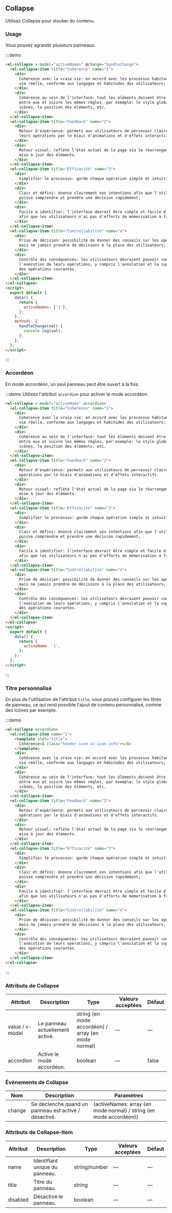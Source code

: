 ## Collapse

Utilisez Collapse pour stocker du contenu.

### Usage

Vous pouvez agrandir plusieurs panneaux.

:::demo

```html
<el-collapse v-model="activeNames" @change="handleChange">
  <el-collapse-item title="Cohérence" name="1">
    <div>
      Cohérence avec la vraie vie: en accord avec les processus habituels de la
      vie réelle, conforme aux langages et habitudes des utilisateurs;
    </div>
    <div>
      Cohérence au sein de l'interface: tout les éléments doivent être cohérents
      entre eux et suivre les mêmes règles, par exemple: le style global, les
      icônes, la position des éléments, etc.
    </div>
  </el-collapse-item>
  <el-collapse-item title="Feedback" name="2">
    <div>
      Retour d'expérience: permets aux utilisateurs de percevoir clairement
      leurs opérations par le biais d'animations et d'effets interactifs.
    </div>
    <div>
      Retour visuel: reflète l'état actuel de la page via le réarrangement ou la
      mise à jour des éléments.
    </div>
  </el-collapse-item>
  <el-collapse-item title="Efficacité" name="3">
    <div>
      Simplifier le processus: garde chaque opération simple et intuitive.;
    </div>
    <div>
      Clair et défini: énonce clairement ses intentions afin que l'utilisateur
      puisse comprendre et prendre une décision rapidement;
    </div>
    <div>
      Facile à identifier: l'interface devrait être simple et facile d'accès,
      afin que les utilisateurs n'ai pas d'efforts de mémorisation à faire.
    </div>
  </el-collapse-item>
  <el-collapse-item title="Controllabilité" name="4">
    <div>
      Prise de décision: possibilité de donner des conseils sur les opérations,
      mais ne jamais prendre de décisions à la place des utilisateurs;
    </div>
    <div>
      Contrôle des conséquences: les utilisateurs devraient pouvoir contrôler
      l'exécution de leurs opérations, y compris l'annulation et la suppression
      des opérations courantes.
    </div>
  </el-collapse-item>
</el-collapse>
<script>
  export default {
    data() {
      return {
        activeNames: ['1'],
      };
    },
    methods: {
      handleChange(val) {
        console.log(val);
      },
    },
  };
</script>
```

:::

### Accordéon

En mode accordéon, un seul panneau peut être ouvert à la fois.

:::demo Utilisez l'attribut `accordion` pour activer le mode accordéon.

```html
<el-collapse v-model="activeName" accordion>
  <el-collapse-item title="Cohérence" name="1">
    <div>
      Cohérence avec la vraie vie: en accord avec les processus habituels de la
      vie réelle, conforme aux langages et habitudes des utilisateurs;
    </div>
    <div>
      Cohérence au sein de l'interface: tout les éléments doivent être cohérents
      entre eux et suivre les mêmes règles, par exemple: le style global, les
      icônes, la position des éléments, etc.
    </div>
  </el-collapse-item>
  <el-collapse-item title="Feedback" name="2">
    <div>
      Retour d'expèrience: permets aux utilisateurs de percevoir clairement leur
      opérations par le biais d'animations et d'effets interactifs.
    </div>
    <div>
      Retour visuel: reflète l'état actuel de la page via le réarrangement ou la
      mise à jour des éléments.
    </div>
  </el-collapse-item>
  <el-collapse-item title="Efficacité" name="3">
    <div>
      Simplifier le processus: garde chaque opération simple et intuitive.;
    </div>
    <div>
      Clair et défini: énonce clairement ses intentions afin que l'utilisateur
      puisse comprendre et prendre une décision rapidement;
    </div>
    <div>
      Facile à identifier: l'interface devrait être simple et facile d'accès,
      afin que les utilisateurs n'ai pas d'efforts de mémorisation à faire.
    </div>
  </el-collapse-item>
  <el-collapse-item title="Controllabilité" name="4">
    <div>
      Prise de décision: possibilité de donner des conseils sur les opérations,
      mais ne jamais prendre de décisions à la place des utilisateurs;
    </div>
    <div>
      Contrôle des conséquences: les utilisateurs devraient pouvoir contrôler
      l'exécution de leurs opérations, y compris l'annulation et la suppression
      des opérations courantes.
    </div>
  </el-collapse-item>
</el-collapse>
<script>
  export default {
    data() {
      return {
        activeName: '1',
      };
    },
  };
</script>
```

:::

### Titre personnalisé

En plus de l'utilisation de l'attribut `title`, vous pouvez configurer les titres de panneau, ce qui rend possible l'ajout de contenu personnalisé, comme des icônes par exemple.

:::demo

```html
<el-collapse accordion>
  <el-collapse-item name="1">
    <template slot="title">
      Cohérence<i class="header-icon ac-icon-info"></i>
    </template>
    <div>
      Cohérence avec la vraie vie: en accord avec les processus habituels de la
      vie réelle, conforme aux langages et habitudes des utilisateurs;
    </div>
    <div>
      Cohérence au sein de l'interface: tout les éléments doivent être cohérents
      entre eux et suivre les mêmes règles, par exemple: le style global, les
      icônes, la position des éléments, etc.
    </div>
  </el-collapse-item>
  <el-collapse-item title="Feedback" name="2">
    <div>
      Retour d'expèrience: permets aux utilisateurs de percevoir clairement leur
      opérations par le biais d'animations et d'effets interactifs.
    </div>
    <div>
      Retour visuel: reflète l'état actuel de la page via le réarrangement ou la
      mise à jour des éléments.
    </div>
  </el-collapse-item>
  <el-collapse-item title="Efficacité" name="3">
    <div>
      Simplifier le processus: garde chaque opération simple et intuitive.;
    </div>
    <div>
      Clair et défini: énonce clairement ses intentions afin que l'utilisateur
      puisse comprendre et prendre une décision rapidement;
    </div>
    <div>
      Facile à identifier: l'interface devrait être simple et facile d'accès,
      afin que les utilisateurs n'ai pas d'efforts de mémorisation à faire.
    </div>
  </el-collapse-item>
  <el-collapse-item title="Controllabilité" name="4">
    <div>
      Prise de décision: possibilité de donner des conseils sur les opérations,
      mais ne jamais prendre de décisions à la place des utilisateurs;
    </div>
    <div>
      Contrôle des conséquences: les utilisateurs devraient pouvoir contrôler
      l'exécution de leurs opérations, y compris l'annulation et la suppression
      des opérations courantes.
    </div>
  </el-collapse-item>
</el-collapse>
```

:::

### Attributs de Collapse

| Attribut        | Description                     | Type                                                | Valeurs acceptées | Défaut |
| --------------- | ------------------------------- | --------------------------------------------------- | ----------------- | ------ |
| value / v-model | Le panneau actuellement activé. | string (en mode accordéon) / array (en mode normal) | —                 | —      |
| accordion       | Active le mode accordéon.       | boolean                                             | —                 | false  |

### Évènements de Collapse

| Nom    | Description                                           | Paramètres                                                         |
| ------ | ----------------------------------------------------- | ------------------------------------------------------------------ |
| change | Se déclenche quand un panneau est activé / désactivé. | (activeNames: array (en mode normal) / string (en mode accordéon)) |

### Attributs de Collapse-Item

| Attribut | Description                    | Type          | Valeurs acceptées | Défaut |
| -------- | ------------------------------ | ------------- | ----------------- | ------ |
| name     | Identifiant unique du panneau. | string/number | —                 | —      |
| title    | Titre du panneau.              | string        | —                 | —      |
| disabled | Désactive le panneau.          | boolean       | —                 | —      |
